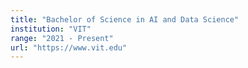 ```yaml
---
title: "Bachelor of Science in AI and Data Science"
institution: "VIT"
range: "2021 - Present"
url: "https://www.vit.edu"
---
```


